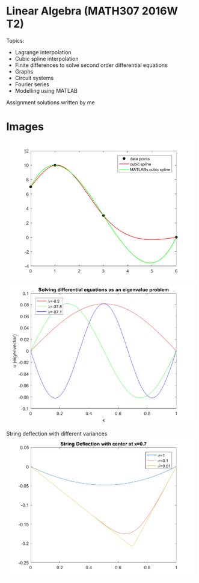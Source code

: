 # Linear Algebra (MATH307 2016W T2)
Topics:
* Lagrange interpolation
* Cubic spline interpolation
* Finite differences to solve second order differential equations
* Graphs
* Circuit systems
* Fourier series
* Modelling using MATLAB

Assignment solutions written by me 

# Images
<img src=/ProblemSet2/cubicinterp.png alt="string_deflection" width="500" />
<img src=/ProblemSet2/finitediffeigenvalue.png alt="cubic_spline_example" width="500"/>

String deflection with different variances <br>
<img src=/ProblemSet2/stringdeflectiondv.png alt="stringdeflection" width="500"/>
